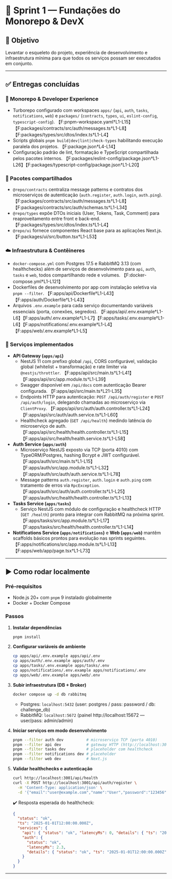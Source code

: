 # 📑 Sprint 1 — Fundações do Monorepo & DevX

## 🎯 Objetivo
Levantar o esqueleto do projeto, experiência de desenvolvimento e infraestrutura mínima para que todos os serviços possam ser executados em conjunto.

---

## ✅ Entregas concluídas

### 🧱 Monorepo & Developer Experience
- Turborepo configurado com workspaces `apps/` (`api`, `auth`, `tasks`, `notifications`, `web`) e `packages/` (`contracts`, `types`, `ui`, `eslint-config`, `typescript-config`). 【F:pnpm-workspace.yaml†L1-L15】【F:packages/contracts/src/auth/messages.ts†L1-L8】【F:packages/types/src/dtos/index.ts†L1-L4】
- Scripts globais `pnpm build|dev|lint|check-types` habilitando execução paralela dos projetos. 【F:package.json†L4-L14】
- Configuração padrão de lint, formatação e TypeScript compartilhada pelos pacotes internos. 【F:packages/eslint-config/package.json†L1-L26】【F:packages/typescript-config/package.json†L1-L20】

### 🧩 Pacotes compartilhados
- `@repo/contracts` centraliza message patterns e contratos dos microserviços de autenticação (`auth.register`, `auth.login`, `auth.ping`). 【F:packages/contracts/src/auth/messages.ts†L1-L8】【F:packages/contracts/src/auth/schemas.ts†L1-L34】
- `@repo/types` expõe DTOs iniciais (User, Tokens, Task, Comment) para reaproveitamento entre front e back-end. 【F:packages/types/src/dtos/index.ts†L1-L4】
- `@repo/ui` fornece componentes React base para as aplicações Next.js. 【F:packages/ui/src/button.tsx†L1-L53】

### ☁️ Infraestrutura & Contêineres
- `docker-compose.yml` com Postgres 17.5 e RabbitMQ 3.13 (com healthchecks) além de serviços de desenvolvimento para `api`, `auth`, `tasks` e `web`, todos compartilhando rede e volumes. 【F:docker-compose.yml†L1-L121】
- Dockerfiles de desenvolvimento por app com instalação seletiva via `pnpm --filter`. 【F:apps/api/Dockerfile†L1-L43】【F:apps/auth/Dockerfile†L1-L43】
- Arquivos `.env.example` para cada serviço documentando variáveis essenciais (porta, conexões, segredos). 【F:apps/api/.env.example†L1-L6】【F:apps/auth/.env.example†L1-L7】【F:apps/tasks/.env.example†L1-L6】【F:apps/notifications/.env.example†L1-L4】【F:apps/web/.env.example†L1-L5】

### 🔌 Serviços implementados
- **API Gateway (`apps/api`)**
  - NestJS 11 com prefixo global `/api`, CORS configurável, validação global (whitelist + transformação) e rate limiter via `@nestjs/throttler`. 【F:apps/api/src/main.ts†L1-L41】【F:apps/api/src/app.module.ts†L1-L39】
  - Swagger disponível em `/api/docs` com autenticação Bearer configurada. 【F:apps/api/src/main.ts†L21-L35】
  - Endpoints HTTP para autenticação: `POST /api/auth/register` e `POST /api/auth/login`, delegando chamadas ao microserviço via `ClientProxy`. 【F:apps/api/src/auth/auth.controller.ts†L1-L24】【F:apps/api/src/auth/auth.service.ts†L1-L60】
  - Healthcheck agregado (`GET /api/health`) medindo latência do microserviço de auth. 【F:apps/api/src/health/health.controller.ts†L1-L15】【F:apps/api/src/health/health.service.ts†L1-L58】
- **Auth Service (`apps/auth`)**
  - Microserviço NestJS exposto via TCP (porta 4010) com TypeORM/Postgres, hashing Bcrypt e JWT configurável. 【F:apps/auth/src/main.ts†L1-L15】【F:apps/auth/src/app.module.ts†L1-L32】【F:apps/auth/src/auth/auth.service.ts†L1-L78】
  - Message patterns `auth.register`, `auth.login` e `auth.ping` com tratamento de erros via `RpcException`. 【F:apps/auth/src/auth/auth.controller.ts†L1-L25】【F:apps/auth/src/health/health.controller.ts†L1-L13】
- **Tasks Service (`apps/tasks`)**
  - Serviço NestJS com módulo de configuração e healthcheck HTTP (`GET /health`) pronto para integrar com RabbitMQ na próxima sprint. 【F:apps/tasks/src/app.module.ts†L1-L17】【F:apps/tasks/src/health/health.controller.ts†L1-L14】
- **Notifications Service (`apps/notifications`)** e **Web (`apps/web`)** mantêm scaffolds básicos prontos para evolução nas sprints seguintes. 【F:apps/notifications/src/app.module.ts†L1-L13】【F:apps/web/app/page.tsx†L1-L73】

---

## ▶️ Como rodar localmente

### Pré-requisitos
- Node.js 20+ com `pnpm` 9 instalado globalmente
- Docker + Docker Compose

### Passos

1. **Instalar dependências**
   ```bash
   pnpm install
   ```

2. **Configurar variáveis de ambiente**
   ```bash
   cp apps/api/.env.example apps/api/.env
   cp apps/auth/.env.example apps/auth/.env
   cp apps/tasks/.env.example apps/tasks/.env
   cp apps/notifications/.env.example apps/notifications/.env
   cp apps/web/.env.example apps/web/.env
   ```

3. **Subir infraestrutura (DB + Broker)**
   ```bash
   docker compose up -d db rabbitmq
   ```

   - Postgres: `localhost:5432` (user: postgres / pass: password / db: challenge_db)
   - RabbitMQ: `localhost:5672` (painel http://localhost:15672 — user/pass: admin/admin)

4. **Iniciar serviços em modo desenvolvimento**
   ```bash
   pnpm --filter auth dev          # microserviço TCP (porta 4010)
   pnpm --filter api dev           # gateway HTTP (http://localhost:3001/api)
   pnpm --filter tasks dev         # placeholder com healthcheck
   pnpm --filter notifications dev # placeholder
   pnpm --filter web dev           # Next.js
   ```

5. **Validar healthchecks e autenticação**
   ```bash
   curl http://localhost:3001/api/health
   curl -X POST http://localhost:3001/api/auth/register \
     -H 'Content-Type: application/json' \
     -d '{"email":"user@example.com","name":"User","password":"123456"}'
   ```

   ✔️ Resposta esperada do healthcheck:
   ```json
   {
     "status": "ok",
     "ts": "2025-01-01T12:00:00.000Z",
     "services": {
       "api": { "status": "ok", "latencyMs": 0, "details": { "ts": "2025-01-01T12:00:00.000Z" } },
       "auth": {
         "status": "ok",
         "latencyMs": 2.3,
         "details": { "status": "ok", "ts": "2025-01-01T12:00:00.000Z" }
       }
     }
   }
   ```

---
